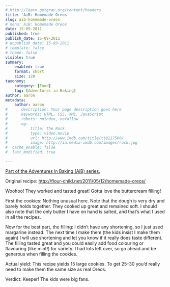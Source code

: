 ```yaml
---
# http://learn.getgrav.org/content/headers
title: 'AiB: Homemade Oreos'
slug: aib-homemade-oreos
# menu: AiB: Homemade Oreos
date: 15-09-2011
published: true
publish_date: 15-09-2011
# unpublish_date: 15-09-2011
# template: false
# theme: false
visible: true
summary:
    enabled: true
    format: short
    size: 128
taxonomy:
    category: [Food]
    tag: [Adventures in Baking]
author: aaron
metadata:
    author: aaron
#      description: Your page description goes here
#      keywords: HTML, CSS, XML, JavaScript
#      robots: noindex, nofollow
#      og:
#          title: The Rock
#          type: video.movie
#          url: http://www.imdb.com/title/tt0117500/
#          image: http://ia.media-imdb.com/images/rock.jpg
#  cache_enable: false
#  last_modified: true

---
```


[Part of the Adventures in Baking (AiB) series.](../adventures-in-baking-aib-overview "Adventures in Baking (AiB): Overview")

Original recipe: <http://flour-child.net/2011/05/12/homemade-oreos/>

Woohoo! They worked and tasted great! Gotta love the buttercream filling!

First the cookies: Nothing unusual here. Note that the dough is very dry and barely holds together. They cooked up great and remained soft. I should also note that the only butter I have on hand is salted, and that’s what I used in all the recipes.

Now for the best part, the filling: I didn’t have any shortening, so I just used margarine instead. The next time I make them (the kids insist I make them again) I will use shortening and let you know if it really does taste different. The filling tasted great and you could easily add food colouring or flavouring (like mint!) for variety. I had lots left over, so go ahead and be generous when filling the cookies.

Actual yield: This recipe yields 15 large cookies. To get 25–30 you’d really need to make them the same size as real Oreos.

Verdict: Keeper! The kids were big fans.

